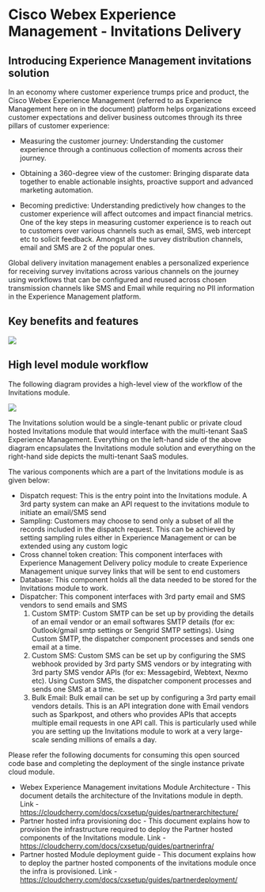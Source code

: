 # Cisco Webex Experience Management - Invitations Delivery

## Introducing Experience Management invitations solution

In an economy where customer experience trumps price and product, the Cisco Webex Experience Management (referred to as Experience Management here on in the document) platform helps organizations exceed customer expectations and deliver business outcomes through its three pillars of customer experience:

 - Measuring the customer journey: Understanding the customer experience through a continuous collection of moments across their journey.

 - Obtaining a 360-degree view of the customer: Bringing disparate data together to enable actionable insights, proactive support and advanced marketing automation.

 - Becoming predictive: Understanding predictively how changes to the customer experience will affect outcomes and impact financial metrics.
One of the key steps in measuring customer experience is to reach out to customers over various channels such as email, SMS, web intercept etc to solicit feedback. Amongst all the survey distribution channels, email and SMS are 2 of the popular ones.

Global delivery invitation management enables a personalized experience for receiving survey invitations across various channels on the journey using workflows that can be configured and reused across chosen transmission channels like SMS and Email while requiring no PII information in the Experience Management platform.

## Key benefits and features

![](https://cloudcherry.com/docs/delivery-Policy-screen-shot/invitations-delivery-architecture/invitation-delivery-architecture-step1.jpg)

## High level module workflow

The following diagram provides a high-level view of the workflow of the Invitations module.

![](https://cloudcherry.com/docs/delivery-Policy-screen-shot/invitations-delivery-architecture/invitation-delivery-architecture-step2.png)

The Invitations solution would be a single-tenant public or private cloud hosted Invitations module that would interface with the multi-tenant SaaS Experience Management. Everything on the left-hand side of the above diagram encapsulates the Invitations module solution and everything on the right-hand side depicts the multi-tenant SaaS modules.

The various components which are a part of the Invitations module is as given below:
 - Dispatch request: This is the entry point into the Invitations module. A 3rd party system can make an API request to the invitations module to initiate an email/SMS send
 - Sampling: Customers may choose to send only a subset of all the records included in the dispatch request. This can be achieved by setting sampling rules either in Experience Management or can be extended using any custom logic
 - Cross channel token creation: This component interfaces with Experience Management Delivery policy module to create Experience Management unique survey links that will be sent to end customers
 - Database: This component holds all the data needed to be stored for the Invitations module to work.
 - Dispatcher: This component interfaces with 3rd party email and SMS vendors to send emails and SMS
    1. Custom SMTP: Custom SMTP can be set up by providing the details of an email vendor or an email softwares SMTP details (for ex: Outlook/gmail smtp settings or Sengrid SMTP settings). Using Custom SMTP, the dispatcher component processes and sends one email at a time.
    2. Custom SMS: Custom SMS can be set up by configuring the SMS webhook provided by 3rd party SMS vendors or by integrating with 3rd party SMS vendor APIs (for ex: Messagebird, Webtext, Nexmo etc). Using Custom SMS, the dispatcher component processes and sends one SMS at a time.
    3. Bulk Email: Bulk email can be set up by configuring a 3rd party email vendors details. This is an API integration done with Email vendors such as Sparkpost, and others who provides APIs that accepts multiple email requests in one API call. This is particularly used while you are setting up the Invitations module to work at a very large-scale sending millions of emails a day.

Please refer the following documents for consuming this open sourced code base and completing the deployment of the single instance private cloud module.
 - Webex Experience Management invitations Module Architecture - This document details the architecture of the Invitations module in depth. Link -  https://cloudcherry.com/docs/cxsetup/guides/partnerarchitecture/
 - Partner hosted infra provisioning doc - This document explains how to provision the infrastructure required to deploy the Partner hosted components of the Invitations module. Link -  https://cloudcherry.com/docs/cxsetup/guides/partnerinfra/
 - Partner hosted Module deployment guide - This document explains how to deploy the partner hosted components of the invitations module once the infra is provisioned. Link -  https://cloudcherry.com/docs/cxsetup/guides/partnerdeployment/



